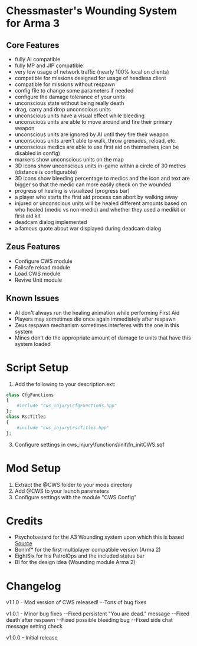 Chessmaster's Wounding System for Arma 3
========================================

Core Features
--------
-	fully AI compatible
-	fully MP and JIP compatible
-	very low usage of network traffic (nearly 100% local on clients)
-	compatible for missions designed for usage of headless client
-	compatible for missions without respawn
-	config file to change some parameters if needed
-	configure the damage tolerance of your units
-	unconscious state without being really death
-	drag, carry and drop unconscious units
-	unconscious units have a visual effect while bleeding
-	unconscious units are able to move around and fire their primary weapon
-	unconscious units are ignored by AI until they fire their weapon
-	unconscious units aren't able to walk, throw grenades, reload, etc.
-	unconscious medics are able to use first aid on themselves (can be disabled in config)
-	markers show unconscious units on the map
-	3D icons show unconscious units in-game within a circle of 30 metres (distance is configurable)
-	3D icons show bleeding percentage to medics and the icon and text are bigger so that the medic can more easily check on the wounded
-	progress of healing is visualized (progress bar)
-	a player who starts the first aid process can abort by walking away
-	injured or unconscious units will be healed different amounts based on who healed (medic vs non-medic) and whether they used a medikit or first aid kit
-	deadcam dialog implemented
-	a famous quote about war displayed during deadcam dialog

Zeus Features
-------------
-	Configure CWS module
-	Failsafe reload module
-	Load CWS module
-	Revive Unit module

Known Issues
------------
-	AI don't always run the healing animation while performing First Aid
-	Players may sometimes die once again immediately after respawn
-	Zeus respawn mechanism sometimes interferes with the one in this system
-	Mines don't do the appropriate amount of damage to units that have this system loaded

Script Setup
============

1. Add the following to your description.ext:
```php
class CfgFunctions
{
	#include "cws_injury\cfgFunctions.hpp"
};
class RscTitles
{
	#include "cws_injury\rscTitles.hpp"
};
```
3. Configure settings in cws_injury\functions\init\fn_initCWS.sqf

Mod Setup
=========

1. Extract the @CWS folder to your mods directory
2. Add @CWS to your launch parameters
2. Configure settings with the module "CWS Config"

Credits
=======
-	Psychobastard for the A3 Wounding system upon which this is based [Source](http://forums.bistudio.com/showthread.php?170975-A3-Wounding-System)
-	BonInf* for the first multiplayer compatible version (Arma 2)
-	EightSix for his PatrolOps and the included status bar
-	BI for the design idea (Wounding module Arma 2)

Changelog
=========

v1.1.0 - Mod version of CWS released!
--Tons of bug fixes

v1.0.1 - Minor bug fixes
--Fixed persistent "You are dead." message
--Fixed death after respawn
--Fixed possible bleeding bug
--Fixed side chat message setting check

v1.0.0 - Initial release